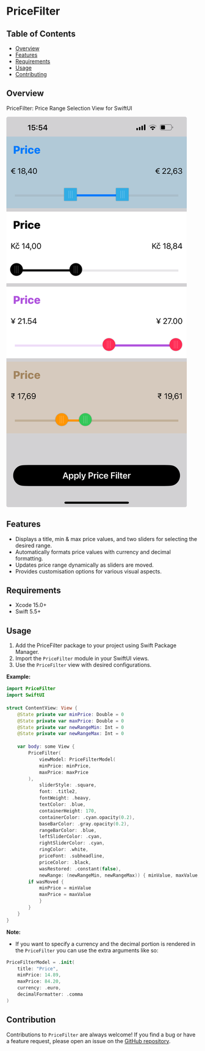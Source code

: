 # PriceFilter

## Table of Contents

- [Overview](#overview)
- [Features](#features)
- [Requirements](#requirements)
- [Usage](#usage)
- [Contributing](#contributing)

## Overview

PriceFilter: Price Range Selection View for SwiftUI

![Start](https://github.com/valdal14/PriceFilter/blob/develop/Samples/priceFilter.png?raw=true "PriceFilter example")

## Features

* Displays a title, min & max price values, and two sliders for selecting the desired range.
* Automatically formats price values with currency and decimal formatting.
* Updates price range dynamically as sliders are moved.
* Provides customisation options for various visual aspects.

## Requirements

- Xcode 15.0+
- Swift 5.5+

## Usage

1. Add the PriceFilter package to your project using Swift Package Manager.
2. Import the `PriceFilter` module in your SwiftUI views.
3. Use the `PriceFilter` view with desired configurations.

**Example:**

```swift
import PriceFilter
import SwiftUI

struct ContentView: View {
	@State private var minPrice: Double = 0
	@State private var maxPrice: Double = 0
	@State private var newRangeMin: Int = 0
	@State private var newRangeMax: Int = 0
	
    var body: some View {
		PriceFilter(
			viewModel: PriceFilterModel(
			minPrice: minPrice,
			maxPrice: maxPrice
		),
			sliderStyle: .square,
			font: .title2,
			fontWeight: .heavy,
			textColor: .blue,
			containerHeight: 170,
			containerColor: .cyan.opacity(0.2),
			baseBarColor: .gray.opacity(0.2),
			rangeBarColor: .blue,
			leftSliderColor: .cyan,
			rightSliderColor: .cyan,
			ringColor: .white,
			priceFont: .subheadline,
			priceColor: .black,
			wasRestored: .constant(false),
			newRange: (newRangeMin, newRangeMax)) { minValue, maxValue, wasMoved in
		if wasMoved {
			minPrice = minValue
			maxPrice = maxValue
			}
		}
    }
}
```

**Note:**

* If you want to specify a currency and the decimal portion is rendered in the `PriceFilter` you can use the extra arguments like so: 

```swift
PriceFilterModel = .init(
	title: "Price",
	minPrice: 14.89,
	maxPrice: 84.20,
	currency: .euro,
	decimalFormatter: .comma
)
```


## Contribution

Contributions to `PriceFilter` are always welcome! If you find a bug or have a feature request, please open an issue on the [GitHub repository](https://github.com/valdal14/PriceFilter.git).
